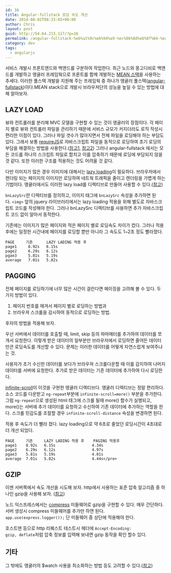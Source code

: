 ```yaml
---
id: 16
title: Angular-fullstack 로딩 속도 개선
date: 2014-08-02T08:33:03+00:00
author: Chris
layout: post
guid: http://54.64.213.117/?p=16
permalink: /angular-fullstack-%eb%a1%9c%eb%94%a9-%ec%86%8d%eb%8f%84-%ea%b0%9c%ec%84%a0/
category: dev
tags:
  - angularjs
---
```


서비스 개발시 프론트앤드와 백앤드를 구분하여 작업한다.
최근 노드와 몽고디비로 백앤드를 개발하고 앵귤러 프레임웍으로 프론트를 함께 개발하는 <a href="http://en.wikipedia.org/wiki/MEAN">MEAN 스택</a>을 사용하는 추세다.
이러한 풀스택 개발을 지원해 주는 프레임웍 중 하나가 앵귤러 풀스택(<a href="https://github.com/DaftMonk/generator-angular-fullstack">angular-fullstack</a>)이다.MEAN stack으로 개발시 브라우져단의 성능을 높일 수 있는 방법에 대해 알아보자.


## LAZY LOAD

뷰와 컨트롤러를 분리해 MVC 모델을 구현할 수 있는 것이 앵귤러의 장점이다. 각 페이지 별로 뷰와 컨트롤러 파일을 관리하기 때문에 서비스 규모가 커지더라도 로직 작성시 편리한 이점이 있다. 그러나 파일 갯수가 많아지면서 전체 파일을 로딩해야 하는 부담도 있다. 그래서 보통 <a href="http://www.requirejs.org/">requireJS</a>로 자바스크립트 파일을 동적으로 로딩하여 초기 로딩의 부담을 해결하는 방법을 사용한다.(<a href="http://weblogs.asp.net/dwahlin/dynamically-loading-controllers-and-views-with-angularjs-and-requirejs">참고1</a>, <a href="http://jcf.daewoobrenic.co.kr/blog/?p=237">참고2</a>) 그러나 angular-fullstack 에서는 모든 코드를 하나의 스크립트 파일로 합치고 이를 압축하기 때문에 로딩에 부담되지 않을 것 같다. 또한 이러한 구조를 적용하는 것도 어려울 것 같다.

다만 이미지가 많은 경우 이미지에 대해서는 <a href="http://www.appelsiini.net/projects/lazyload">lazy loading</a>이 필요하다. 브라우저에서 렌더링 되는 페이지의 이미지만 로딩하여 네트웍 트래픽을 줄이고 렌더링을 가볍게 하는 기법이다. 앵귤러에서도 이러한 lazy load를 디렉티브로 만들어 사용할 수 있다.(<a href="http://www.bennadel.com/blog/2498-lazy-loading-image-with-angularjs.htm">참고</a>)

<code>bnLazySrc</code>란 디렉티브를 정의하고, 이미지 태그에 <code>bnLazySrc</code> 속성을 추가하면 된다. <code>&lt;img&gt;</code> 앞의 jquery 라이브러리에서는 lazy loading 적용을 위해 별도로 자바스크립트 코드를 작성해야 한다. 그러나 bnLazySrc 디렉티브를 사용하면 추가 자바스크립트 코드 없이 알아서 동작한다.

기존에는 이미지가 많은 페이지와 적은 페이지 별로 로딩속도 차이가 컸다. 그러나 적용 후에는 일정한 시간내에 페이지를 로딩할 뿐만 아니라 그 속도도 1~2초 정도 빨라졌다.

```
PAGE     기존      LAZY LADING 적용 후
page1     8.92s   6.15s
page2     6.29s   6.12s
pgae3     5.81s   5.19s
average   7.01s   5.82s
```


## PAGGING

전체 페이지를 로딩하기에 너무 많은 시간이 걸린다면 페이징을 고려해 볼 수 있다. 두 가지 방법이 있다.

1. 페이지 번호를 매겨서 페이지 별로 로딩하는 방법과
1. 브라우져 스크롤을 감시하여 동적으로 로딩하는 방법.

후자의 방법을 적용해 보자.

우선 서버에서 데이터를 호출할 때, limit, skip 등의 파마메터를 추가하여 데이터를 쪼개서 요청한다.
이렇게 받은 데이터의 일부분만 브라우저에서 로딩하면 줄어든 데이터 만큰 로딩속도를 개선할 수 있다.
문제는 이러한 데이터를 어떻게 자연스럽게 보여주냐는 것.

사용자가 초기 수신한 데이터를 보다가 브라우져 스크롤다운할 때 이를 감지하여 나머지 데이터를 서버에 요청한다.
추가로 받은 데이터는 기존 데이터에 추가하여 다시 로딩한다.

[infinite-scroll](http://binarymuse.github.io/ngInfiniteScroll/)이 이것을 구현한 앵귤러 디렉티브다.
앵귤러 디렉티브는 정말 편리하다. 소스 코드를 다운받고 `ng-repeat`부분에 `infinite-scroll=more()` 부분을 추가한다.
그럼 `ng-repeat`으로 생성된 html 태그에 스크롤 될때 more() 함수가 실행되고,
more()는 서버에 추가 데이터를 요청하고 수신하여 기존 데이터에 추가하는 역할을 한다.
스크롤 민감도를 조절할 경우 `infinite-scroll-distance` 속성을 변경하면 된다.

적용 후 속도가 더 빨라 졌다. lazy loading으로 약 6초로 줄었던 로딩시간이 4초대로 더 개선 되었다.

```
PAGE     기존     LAZY LADING 적용 후    PAGING 적용후
page1    8.92s   6.15s                4.34s
page2    6.29s   6.12s                4.97s
pgae3    5.81s   5.19s                4.01s
average  7.01s   5.82s                4.44s</pre>
```


## GZIP

이젠 서버쪽에서 속도 개선을 시도해 보자. http에서 사용하는 표준 압축 알고리즘 중 하나인 gzip을 사용해 보자.
(<a href="http://en.wikipedia.org/wiki/HTTP_compression">참고</a>)

노드 익스프레스에서는 <a href="http://expressjs.com/3x/api.html#compress">compress</a> 미들웨어로 gzip을 구현할 수 있다.
매우 간단하다. 서버 생성시 compress 미들웨어를 추가만 하면 된다.  
`app.use(express.logger());` 단 미들웨어 중 상단에 적용해야 한다.

호스트맨 등으로 http 리퀘스트 테스트시 헤더에 <code>Accept-Encoding: gzip, deflate</code>처럼 압축 정보를 입력해 보내면 gzip 동작을 확인 할수 있다.


## 기타

그 밖에도 앵귤러의 $watch 사용을 최소화하는 방법 등도 고려할 수 있다.(<a href="http://nisostech.com/angularjs-performance-improvement/">참고</a>)
